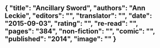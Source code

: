 {
 "title": "Ancillary Sword",
 "authors": "Ann Leckie",
 "editors": "",
 "translator": "",
 "date": "2015-09-03",
 "rating": "",
 "re-read": "",
 "pages": "384",
 "non-fiction": "",
 "comic": "",
 "published": "2014",
 "image": ""
}
---


